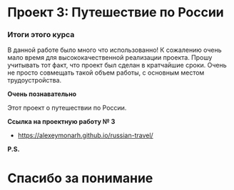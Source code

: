 # Проект 3: Путешествие по России

### Итоги этого курса
 В данной работе было много что использованно!
 К сожалению очень мало время для высококачественной реализации проекта. Прошу учитывать тот факт, что проект был сделан в кратчайшие сроки. Очень не просто совмещать такой объем работы, с основным местом трудоустройства.

**Очень познавательно**

Этот проект о путешествии по России.


**Ссылка на проектную работу № 3**

* https://alexeymonarh.github.io/russian-travel/

**P.S.**
# Спасибо за понимание

